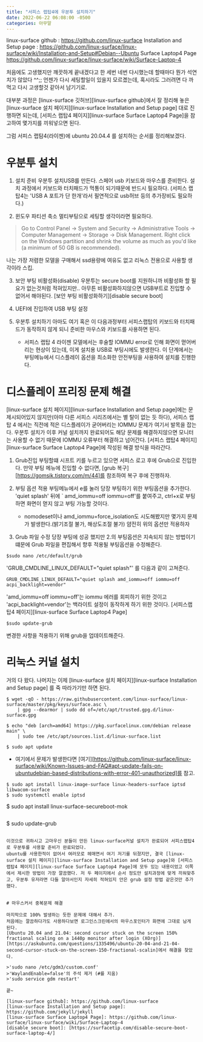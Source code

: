 ```yaml
---
title: "서피스 랩탑4에 우분투 설치하기"
date: 2022-06-22 06:08:00 -0500
categories: 아무말
---
```

linux-surface github : https://github.com/linux-surface
    Installation and Setup page : https://github.com/linux-surface/linux-surface/wiki/Installation-and-Setup#Debian--Ubuntu
    Surface Laptop4 Page https://github.com/linux-surface/linux-surface/wiki/Surface-Laptop-4

처음에도 고생했지만 꺠끗하게 끝내겠다고 한 세번 네번 다시했는데 할때마다 뭔가 석연치가 않았다 ^^;;
언젠가 다시 세팅할일이 있을지 모르곘는데, 혹시라도 그러려면 다 까먹고 다시 고생할것 같아서 남기기로.

대부분 과정은 [linux-surface 깃허브][linux-surface github]에서 잘 정리해 놓은 [linux-surface 설치 페이지][linux-surface Installation and Setup page] 대로 진행하면 되는데, [서피스 랩탑4 페이지][linux-surface Surface Laptop4 Page]을 참고하여 몇가지를 끼워넣으면 된다.

그럼 서피스 랩탐4(라이젠)에 ubuntu 20.04.4 를 설치하는 순서를 정리해보겠다.


# 우분투 설치

1. 설치 준비
우분투 설치USB를 만든다.
스페어 usb 키보드와 마우스를 준비한다. 설치 과정에서 키보드와 터치패드가 먹통이 되기때문에 반드시 필요하다.
(서피스 랩탑4는 'USB A 포트가 단 한개'라서 필연적으로 usb허브 등의 추가장비도 필요하다.)

2. 윈도우 파티션 축소
멀티부팅으로 세팅할 생각이라면 필요하다.
>Go to Control Panel -> System and Security -> Administrative Tools -> Computer Management -> Storage -> Disk Management.
>Right click on the Windows partition and shrink the volume as much as you'd like (a minimum of 50 GB is recommended).

나는 가장 저렴한 모델을 구매해서 ssd용량에 여유도 없고 리눅스 전용으로 사용할 생각이라 스킵.

3. 보안 부팅 비활성화(disable)
우분투는 secure boot를 지원하니까 비활성화 할 필요가 없는것처럼 적혀있지만..
아무튼 비활성화하지않으면 USB부트로 진입할 수 없어서 해야된다. 
[보안 부팅 비활성화하기][disable secure boot]

4. UEFI에 진입하여 USB 부팅 설정 

5. 우분투 설치하기
아마도 여기 혹은 이 다음과정부터 서피스랩탑의 키보드와 터치패드가 동작하지 않게 되니 준비한 마우스와 키보드를 사용하면 된다.
    - 서피스 랩탑 4 라이젠 모델에서는 후술할 IOMMU error로 인해 화면이 먿어버리는 현상이 있는데, 이게 설치용 USB로 부팅시에도 발생한다. 이 단계에서는 부팅메뉴에서 디스플레이 옵션을 최소화한 안전부팅을 사용하여 설치를 진행한다.


# 디스플레이 프리징 문제 해결

[linux-surface 설치 페이지][linux-surface Installation and Setup page]에는 문제시되어있지 않지만(아마 다른 서피스 시리즈에서는 별 탈이 없는 듯 하다), 서피스 랩탑 4 에서는 직전에 적은 디스플레이가 굳어버리는 IOMMU 문제가 여기서 발목을 잡는다. 우분투 설치가 이후 커널 설치까지 완료되어도 해당 문제를 해결하지않으면 모니터는 사용할 수 없기 때문에 IOMMU 오류부터 해결하고 넘어간다. [서피스 랩탑4 페이지][linux-surface Surface Laptop4 Page]에 작성된 해결 방식을 따라간다.

1. Grub진입
부팅할떄 시프트 키를 누르고 있으면 서피스 로고 후에 Grub으로 진입한다.
만약 부팅 메뉴에 진입할 수 없다면, [grub 복구][https://gomsik.tistory.com/m/44]를 참조하여 복구 후에 진행하자.

2. 부팅 옵션 적용
부팅메뉴에서 e를 눌러 당장 부팅하기 위한 부팅옵션을 추가한다.
'quiet splash' 뒤에 ` amd_iommu=off iommu=off'를 붙여주고, ctrl+x로 부팅하면 화면이 먿지 않고 부팅 가능할 것이다.
    * nomodeset이나  amd_iommu=force_isolation도 시도해봤지만 몇가지 문제가 발생한다.(밝기조절 불가, 해상도조절 불가) 얌전히 위의 옵션만 적용하자

3. Grub 파일 수정
당장 부팅에 성공 했지만 2.의 부팅옵션은 지속되지 않는 방법이기떄문에 Grub 파일을 편집해서 향후 적용될 부팅옵션을 수정해준다.

```
$sudo nano /etc/default/grub
```

'GRUB_CMDLINE_LINUX_DEFAULT="quiet splash"' 를 다음과 같이 고쳐준다.

```
GRUB_CMDLINE_LINUX_DEFAULT="quiet splash amd_iommu=off iommu=off acpi_backlight=vendor"
```

'amd_iommu=off iommu=off'는 iommu 에러를 회피하기 위한 것이고
'acpi_backlight=vendor'는 백라이트 설정이 동작하게 하기 위한 것이다. [서피스랩탑4 페이지][linux-surface Surface Laptop4 Page]

```
$sudo update-grub
```
변경한 사항을 적용하기 위해 grub을 업데이트해준다.


# 리눅스 커널 설치

거의 다 왔다. 나머지는 이제 [linux-surface 설치 페이지][linux-surface Installation and Setup page] 를 죽 따라가기만 하면 된다.

```
$ wget -qO - https://raw.githubusercontent.com/linux-surface/linux-surface/master/pkg/keys/surface.asc \
    | gpg --dearmor | sudo dd of=/etc/apt/trusted.gpg.d/linux-surface.gpg
```

```
$ echo "deb [arch=amd64] https://pkg.surfacelinux.com/debian release main" \
	| sudo tee /etc/apt/sources.list.d/linux-surface.list

$ sudo apt update
```
* 여기에서 문제가 발생한다면 [여기][https://github.com/linux-surface/linux-surface/wiki/Known-Issues-and-FAQ#apt-update-fails-on-ubuntudebian-based-distributions-with-error-401-unauthorized]를 참고.

```
$ sudo apt install linux-image-surface linux-headers-surface iptsd libwacom-surface
$ sudo systemctl enable iptsd
```

$ sudo apt install linux-surface-secureboot-mok
```

```
$ sudo update-grub
```

이것으로 귀하시고 고마우신 분들이 만든 linux-surface커널 설치가 완료되어 서피스랩탑4로 우분투를 사용할 준비가 완료되었다.
ubuntu를 사용한적이 없어서 여러모로 헤매면서 여기 저기를 뒤졌지만, 결국 [linux-surface 설치 페이지][linux-surface Installation and Setup page]와 [서피스 랩탑4 페이지][linux-surface Surface Laptop4 Page]에 모두 있는 내용이었고 이쪽에서 제시한 방법이 가장 깔끔했다. 저 두 페이지에서 순서 정도만 설치과정에 맞게 끼워맞추고, 우분투 유저라면 다들 알아서인지 자세히 적혀있지 안은 grub 설정 방법 같은것만 추가했다.


# 마우스커서 중복문제 해결

마지막으로 100% 발생하는 듯한 문제에 대해서 추가.
처음에는 깔끔하다가도 사용하다보면 로그인스크린에서의 마우스포인터가 화면에 그대로 남게 된다.
[Ubuntu 20.04 and 21.04: second cursor stuck on the screen 150% fractional scaling on a 1440p monitor after login (XOrg)][https://askubuntu.com/questions/1335496/ubuntu-20-04-and-21-04-second-cursor-stuck-on-the-screen-150-fractional-scalin]에서 해결을 찾았다.

>'sudo nano /etc/gdm3/custom.conf'
>'WaylandEnable=false'의 주석 제거 (#를 지움)
>'sudo service gdm restart'

끝~

[linux-surface github]: https://github.com/linux-surface
[linux-surface Installation and Setup page]:   https://github.com/jekyll/jekyll
[linux-surface Surface Laptop4 Page]: https://github.com/linux-surface/linux-surface/wiki/Surface-Laptop-4
[disable secure boot]: [https://surfacetip.com/disable-secure-boot-surface-laptop-4/]

